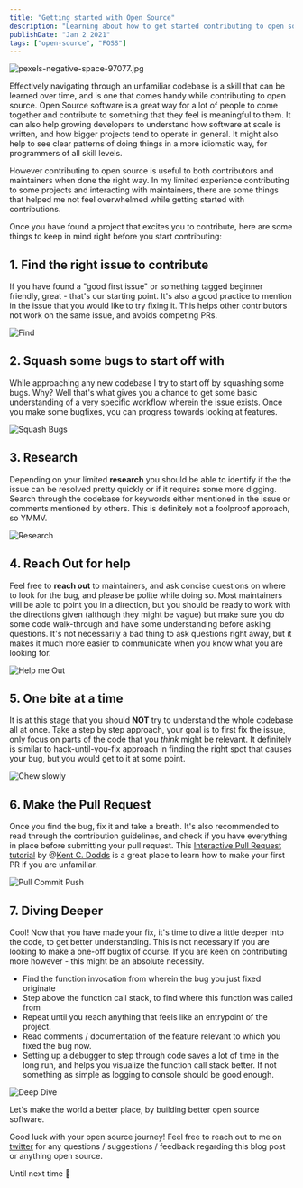 ```yaml
---
title: "Getting started with Open Source"
description: "Learning about how to get started contributing to open source."
publishDate: "Jan 2 2021"
tags: ["open-source", "FOSS"]
---
```


![pexels-negative-space-97077.jpg](https://cdn.hashnode.com/res/hashnode/image/upload/v1609583881817/z9XjczAxu.jpeg)

Effectively navigating through an unfamiliar codebase is a skill that can be learned over time, and is one that comes handy while contributing to open source. Open Source software is a great way for a lot of people to come together and contribute to something that they feel is meaningful to them. It can also help growing developers to understand how software at scale is written, and how bigger projects tend to operate in general. It might also help to see clear patterns of doing things in a more idiomatic way, for programmers of all skill levels.

However contributing to open source is useful to both contributors and maintainers when done the right way. In my limited experience contributing to some projects and interacting with maintainers, there are some things that helped me not feel overwhelmed while getting started with contributions.

Once you have found a project that excites you to contribute, here are some things to keep in mind right before you start contributing:

## 1. Find the right issue to contribute

If you have found a "good first issue" or something tagged beginner friendly, great - that's our starting point. It's also a good practice to mention in the issue that you would like to try fixing it. This helps other contributors not work on the same issue, and avoids competing PRs.

![Find](https://media.giphy.com/media/3orieUe6ejxSFxYCXe/giphy.gif)

## 2. Squash some bugs to start off with

While approaching any new codebase I try to start off by squashing some bugs. Why? Well that's what gives you a chance to get some basic understanding of a very specific workflow wherein the issue exists. Once you make some bugfixes, you can progress towards looking at features.

<img src="https://media.giphy.com/media/d3FA4wImIpTgm892/giphy.gif" alt="Squash Bugs">

## 3. Research

Depending on your limited **research** you should be able to identify if the the issue can be resolved pretty quickly or if it requires some more digging. Search through the codebase for keywords either mentioned in the issue or comments mentioned by others. This is definitely not a foolproof approach, so YMMV.

![Research](https://media.giphy.com/media/ZVik7pBtu9dNS/giphy.gif)

## 4. Reach Out for help

Feel free to **reach out** to maintainers, and ask concise questions on where to look for the bug, and please be polite while doing so. Most maintainers will be able to point you in a direction, but you should be ready to work with the directions given (although they might be vague) but make sure you do some code walk-through and have some understanding before asking questions. It's not necessarily a bad thing to ask questions right away, but it makes it much more easier to communicate when you know what you are looking for.

![Help me Out](https://media.giphy.com/media/l378t21NuMhiz9Kqk/giphy.gif)

## 5. One bite at a time

It is at this stage that you should **NOT** try to understand the whole codebase all at once. Take a step by step approach, your goal is to first fix the issue, only focus on parts of the code that you _think_ might be relevant. It definitely is similar to hack-until-you-fix approach in finding the right spot that causes your bug, but you would get to it at some point.

![Chew slowly](https://media.giphy.com/media/10OQWTQjJmwbXa/giphy.gif)

## 6. Make the Pull Request

Once you find the bug, fix it and take a breath. It's also recommended to read through the contribution guidelines, and check if you have everything in place before submitting your pull request. This [Interactive Pull Request tutorial](https://makeapullrequest.com/) by @[Kent C. Dodds](@kentcdodds) is a great place to learn how to make your first PR if you are unfamiliar.

![Pull Commit Push](https://media.giphy.com/media/cnhpl4IeYgU7MCBdV2/giphy.gif)

## 7. Diving Deeper

Cool! Now that you have made your fix, it's time to dive a little deeper into the code, to get better understanding. This is not necessary if you are looking to make a one-off bugfix of course. If you are keen on contributing more however - this might be an absolute necessity.

- Find the function invocation from wherein the bug you just fixed originate
- Step above the function call stack, to find where this function was called from
- Repeat until you reach anything that feels like an entrypoint of the project.
- Read comments / documentation of the feature relevant to which you fixed the bug now.
- Setting up a debugger to step through code saves a lot of time in the long run, and helps you visualize the function call stack better. If not something as simple as logging to console should be good enough.

![Deep Dive](https://media.giphy.com/media/mtUQxyq3Ez5OvJtcae/giphy.gif)

Let's make the world a better place, by building better open source software.

Good luck with your open source journey! Feel free to reach out to me on [twitter](https://twitter.com/__shriram) for any questions / suggestions / feedback regarding this blog post or anything open source.

Until next time 👋
